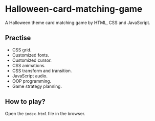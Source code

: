 # Halloween-card-matching-game
A Halloween theme card matching game by HTML, CSS and JavaScript. 

## Practise
* CSS grid. 
* Customized fonts. 
* Customized cursor. 
* CSS animations. 
* CSS transform and transition. 
* JavaScript audio. 
* OOP programming. 
* Game strategy planning. 

## How to play? 
Open the `index.html` file in the browser. 

